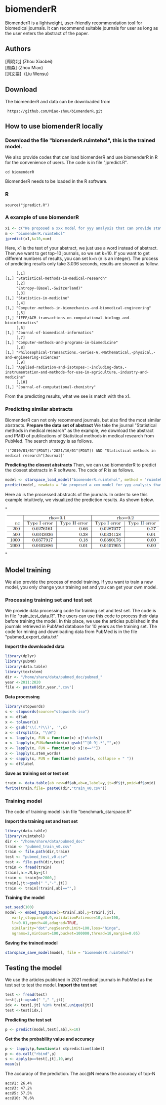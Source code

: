 

biomenderR
==========
BiomenderR is a lightweight, user-friendly recommendation tool for biomedical journals. It can recommend suitable journals for user as long as the user enters the abstract of the paper.
## Authors



[周晓北] (Zhou Xiaobei)  
[周淼]  (Zhou Miao)                                                                                                                                                                      
[刘文粟]（Liu Wensu）

## Download
The biomenderR and data can be downloaded from
```
 https://github.com/Miao-zhou/biomenderR.git
```

##  How to use biomenderR locally

###  Download the file "biomenderR.ruimtehol", this is the trained model. 
We also provide codes that can load biomenderR and use biomenderR in R for the convenience of users. The code is in file "jpredict.R".
```
cd biomenderR 
```
BiomenderR needs to be loaded in the R software.
### R  
```
source("jpredict.R") 
```
###  A example of use biomenderR
```r
x1 <- c("We proposed a xxx model for yyy analysis that can provide statistical inferences about zzz. The conceptual model framework and simulations are illustrated in the manuscript.")
m <- "biomenderR.ruimtehol"
jpredict(x1,k=10,m=m)
```
Here, x1 is the text of your abstract, we just use a word instead of abstract. Then,we want to get top-10 journals, so we set k=10. If you want to get different numbers of results, you can set k=n (n is an integer).  The process of predicting results only take 3.036 seconds, results are showed as follow.

```text
     [,1]                                      
[1,] "Statistical-methods-in-medical-research"
     [,2]
     "Entropy-(Basel,-Switzerland)"
     [,3]
[1,] "Statistics-in-medicine"
     [,4]
[1,] "Computer-methods-in-biomechanics-and-biomedical-engineering"
     [,5]
[1,] "IEEE/ACM-transactions-on-computational-biology-and-bioinformatics"
     [,6]
[1,] "Journal-of-biomedical-informatics"
     [,7]
[1,] "Computer-methods-and-programs-in-biomedicine"
     [,8]                                                                       
[1,] "Philosophical-transactions.-Series-A,-Mathematical,-physical,-and-engineering-sciences"
     [,9]                                                                       
[1,] "Applied-radiation-and-isotopes-:-including-data,-instrumentation-and-methods-for-use-in-agriculture,-industry-and-medicine"
     [,10]
[1,] "Journal-of-computational-chemistry"

```
From the predicting results, what we see is match with the x1.
###  Predicting similar abstracts
BiomenderR can not only recommend journals, but also find the most similar abstracts.
**Prepare the data set of abstract**
We take the journal "Statistical methods in medical research" as the example, we download the abstract and PMID of publications of Statistical methods in medical research from PubMed. The search strategy is as follows.
```
'("2010/01/01"[PDAT]:"2021/10/01"[PDAT]) AND "Statistical methods in medical research"[Journal]'
```
**Predicting the closest abstracts**
Then, we can use biomenderR to predict the closest abstracts in R software. The code of R is as follows.
```r
model <- starspace_load_model("biomenderR.ruimtehol", method = "ruimtehol")
predict(model, newdata = "We proposed a xxx model for yyy analysis that can provide statistical inferences about zzz. The conceptual model framework and simulations are illustrated in the manuscript.", basedoc=ab)
```
Here ab is the processed abstracts of the journals. In order to see this example intuitively, we visualized the prediction results. As shown below.

"![Image text](https://raw.githubusercontent.com/Miao-zhou/Co-occurrence-analysis/main/simulation%20result.png)"



##  Model training
We also provide the process of model training. If you want to train a new model, you only change your training set and you can get your own model.

 ### Processing training set and test set
 
 We provide data processing code for training set and test set. The code is in file "train_test_data.R". The users can use this code to process their data before training the model.   In this place, we use the articles published in the journals retrieved in PubMed database for 10 years as the training set. The code for mining and downloading data from PubMed is in the file "pubmed_export_data.txt"
 
**Import the downloaded data**
```r
library(dplyr)
library(pubMR)
library(data.table)
library(textstem)
dir <- "/home/share/data/pubmed_doc/pubmed_"
year <-2011:2020
file <- paste0(dir,year,".csv")
```
**Data processing**
```r
library(stopwords)
s <- stopwords(source="stopwords-iso")
x <- df$ab
x <- tolower(x)
x <- gsub('\\(.*?\\)', '',x)
x <- strsplit(x, "\\W")
x <- lapply(x, FUN = function(x) x[!x%in%s])
x <- lapply(x,FUN=function(x) gsub("^[0-9].*","",x))
x <- lapply(x, FUN = function(x) x[!x==""])
x <- lapply(x,stem_words)
x <- sapply(x, FUN = function(x) paste(x, collapse = " "))
y <- df$label
```
**Save as training set or test set**
```r
train <- data.table(ab_raw=df$ab,ab=x,label=y,jt=df$jt,pmid=df$pmid)
fwrite(train,file= paste0(dir,"train_v0.csv"))
```

 ### Training model 
 The code of training model is in file "benchmark_starspace.R"
 
**Import the training set and test set** 
```r
library(data.table)
library(ruimtehol)
dir <- "/home/share/data/pubmed_doc"
train <- "pubmed_train_v0.csv"
train <- file.path(dir,train)
test <- "pubmed_test_v0.csv"
test <- file.path(dir,test)
train <- fread(train)
train[,n:=.N,by=jt]
train <- train[n>2000,]
train[,jt:=gsub(" ","-",jt)]
train <- train[!train[,ab]=="",]
```
**Training the model** 
```r
set.seed(100)
model <- embed_tagspace(x=train[,ab],y=train[,jt],
   early_stopping=0.9,validationPatience=10,dim=100,
   lr=0.01,epoch=40,adagrad=TRUE,
   similarity="dot",negSearchLimit=100,loss="hinge",
   ngrams=2,minCount=100,bucket=100000,thread=18,margin=0.05)
```
**Saving the trained model**
```r
starspace_save_model(model, file = "biomenderR.ruimtehol") 
```
##  Testing the model 
We use the articles published in 2021 medical journals in PubMed as the test set to test the model.
**Import the test set**
```r
test <- fread(test)
test[,jt:=gsub(" ","-",jt)]
idx <- test[,jt] %in% train[,unique(jt)]
test <-test[idx,]
```
**Predicting the test set**
```r
p <- predict(model,test[,ab],k=10)
```
**Get the the probability value and accuracy**
```r
p <- lapply(p,function(x) x$prediction$label)
p <- do.call("rbind",p)
s <- apply(p==test[,jt],10,any)
mean(s)
```
The accuracy of the prediction. The acc@N means  the accuracy of top-N
```text
acc@1: 26.4%
acc@3: 47.2%
acc@5: 57.5%
acc@10: 70.6%
```

